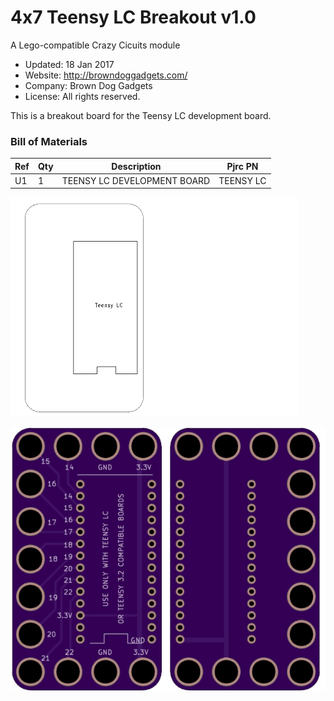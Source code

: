 <!--- start title --->
# 4x7 Teensy LC Breakout v1.0
A Lego-compatible Crazy Cicuits module

- Updated: 18 Jan 2017
- Website: http://browndoggadgets.com/
- Company: Brown Dog Gadgets
- License: All rights reserved.

<!--- end title --->

This is a breakout board for the Teensy LC development board. 

### Bill of Materials

<!--- bom start --->
|Ref|Qty|Description|Pjrc PN|
|---|---|-----------|------|
|U1|1|TEENSY LC DEVELOPMENT BOARD|TEENSY LC|

<!--- bom end --->
![Assembly Diagram](assembly.png)

![Gerber Preview](preview.png)

